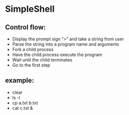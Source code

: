 # SimpleShell

## Control flow:  
  * Display the prompt sign “>” and take a string from user  
  * Parse the string into a program name and arguments  
  * Fork a child process  
  * Have the child process execute the program  
  * Wait until the child terminates  
  * Go to the first step  
  
## example:
  * clear
  * ls -l
  * cp a.txt b.txt
  * cat c.txt &
